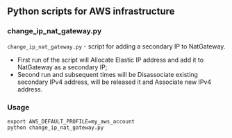 
## Python scripts for AWS infrastructure

### change_ip_nat_gateway.py
```change_ip_nat_gateway.py``` - script for adding a secondary IP to NatGateway.
- First run of the script will Allocate Elastic IP address and add it to NatGateway as a secondary IP;
- Second run and subsequent times will be Disassociate existing secondary IPv4 address, will be released it and Associate new IPv4 address.
### Usage
```
export AWS_DEFAULT_PROFILE=my_aws_account
python change_ip_nat_gateway.py
```